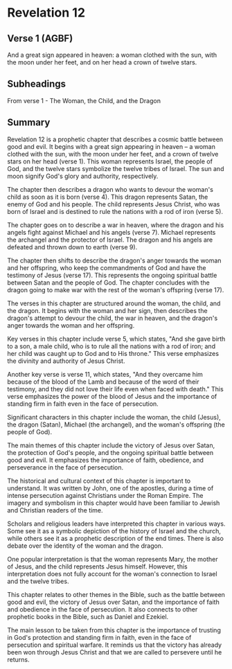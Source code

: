 # Revelation 12

## Verse 1 (AGBF)

And a great sign appeared in heaven: a woman clothed with the sun, with the moon under her feet, and on her head a crown of twelve stars.

## Subheadings

From verse 1 - The Woman, the Child, and the Dragon

## Summary

Revelation 12 is a prophetic chapter that describes a cosmic battle between good and evil. It begins with a great sign appearing in heaven – a woman clothed with the sun, with the moon under her feet, and a crown of twelve stars on her head (verse 1). This woman represents Israel, the people of God, and the twelve stars symbolize the twelve tribes of Israel. The sun and moon signify God's glory and authority, respectively.

The chapter then describes a dragon who wants to devour the woman's child as soon as it is born (verse 4). This dragon represents Satan, the enemy of God and his people. The child represents Jesus Christ, who was born of Israel and is destined to rule the nations with a rod of iron (verse 5).

The chapter goes on to describe a war in heaven, where the dragon and his angels fight against Michael and his angels (verse 7). Michael represents the archangel and the protector of Israel. The dragon and his angels are defeated and thrown down to earth (verse 9).

The chapter then shifts to describe the dragon's anger towards the woman and her offspring, who keep the commandments of God and have the testimony of Jesus (verse 17). This represents the ongoing spiritual battle between Satan and the people of God. The chapter concludes with the dragon going to make war with the rest of the woman's offspring (verse 17).

The verses in this chapter are structured around the woman, the child, and the dragon. It begins with the woman and her sign, then describes the dragon's attempt to devour the child, the war in heaven, and the dragon's anger towards the woman and her offspring.

Key verses in this chapter include verse 5, which states, "And she gave birth to a son, a male child, who is to rule all the nations with a rod of iron; and her child was caught up to God and to His throne." This verse emphasizes the divinity and authority of Jesus Christ.

Another key verse is verse 11, which states, "And they overcame him because of the blood of the Lamb and because of the word of their testimony, and they did not love their life even when faced with death." This verse emphasizes the power of the blood of Jesus and the importance of standing firm in faith even in the face of persecution.

Significant characters in this chapter include the woman, the child (Jesus), the dragon (Satan), Michael (the archangel), and the woman's offspring (the people of God).

The main themes of this chapter include the victory of Jesus over Satan, the protection of God's people, and the ongoing spiritual battle between good and evil. It emphasizes the importance of faith, obedience, and perseverance in the face of persecution.

The historical and cultural context of this chapter is important to understand. It was written by John, one of the apostles, during a time of intense persecution against Christians under the Roman Empire. The imagery and symbolism in this chapter would have been familiar to Jewish and Christian readers of the time.

Scholars and religious leaders have interpreted this chapter in various ways. Some see it as a symbolic depiction of the history of Israel and the church, while others see it as a prophetic description of the end times. There is also debate over the identity of the woman and the dragon.

One popular interpretation is that the woman represents Mary, the mother of Jesus, and the child represents Jesus himself. However, this interpretation does not fully account for the woman's connection to Israel and the twelve tribes.

This chapter relates to other themes in the Bible, such as the battle between good and evil, the victory of Jesus over Satan, and the importance of faith and obedience in the face of persecution. It also connects to other prophetic books in the Bible, such as Daniel and Ezekiel.

The main lesson to be taken from this chapter is the importance of trusting in God's protection and standing firm in faith, even in the face of persecution and spiritual warfare. It reminds us that the victory has already been won through Jesus Christ and that we are called to persevere until he returns.
